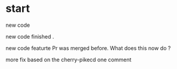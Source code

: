# start

new code

new code finished .

new code
featurte Pr was merged before. What does this now do ?

more fix based on the cherry-pikecd one 
comment

